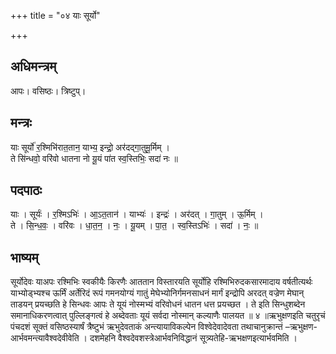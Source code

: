 +++
title = "०४ याः सूर्यो"

+++
## अधिमन्त्रम्
आपः। वसिष्ठः। त्रिष्टुप्।

## मन्त्रः
याः सूर्यो॑ र॒श्मिभि॑रात॒तान॒ याभ्य॒ इन्द्रो॒ अर॑दद्गा॒तुमू॒र्मिम् ।  
ते सि॑न्धवो॒ वरि॑वो धातना नो यू॒यं पा॑त स्व॒स्तिभिः॒ सदा॑ नः ॥

## पदपाठः
याः । सूर्यः॑ । र॒श्मिऽभिः॑ । आ॒ऽत॒तान॑ । याभ्यः॑ । इन्द्रः॑ । अर॑दत् । गा॒तुम् । ऊ॒र्मिम् ।  
ते । सि॒न्ध॒वः॒ । वरि॑वः । धा॒त॒न॒ । नः॒ । यू॒यम् । पा॒त॒ । स्व॒स्तिऽभिः॑ । सदा॑ । नः॒ ॥

## भाष्यम्
सूर्योदेवः याअपः रश्मिभिः स्वकीयैः किरणैः आततान विस्तारयति सूर्योहि रश्मिभिरुदकसारमादाय वर्षतीत्यर्थः याभ्योड्भ्यश्च ऊर्मिं अर्तेरिदं रूपं गमनयोग्यं गातुं मेघेभ्योनिर्गमनसाधनं मार्गं इन्द्रोपि अरदत् वज्रेण मेघान् ताडयन् प्रयच्छति हे सिन्धवः आपः ते यूयं नोस्मभ्यं वरिवोधनं धातन धत्त प्रयच्छत । ते इति सिन्धुशब्देन समानाधिकरणत्वात् पुल्लिङ्गत्वं हे अब्देवताः यूयं सर्वदा नोस्मान् कल्याणैः पालयत ॥ ४ ॥ऋभुक्षणइति चतुरृचं पंचदशं सूक्तं वसिष्ठस्यार्षं त्रैष्टुभं ऋभुदेवताकं अन्त्यायाविकल्पेन विश्वेदेवादेवता तथाचानुक्रान्तं –ऋभुक्षण- आर्भवमन्त्यावैश्वदेवीवेति । दशमेहनि वैश्वदेवशस्त्रेआर्भवनिविद्धानं सूत्र्यतेहि-ऋभक्षणइत्यार्भवमिति ।